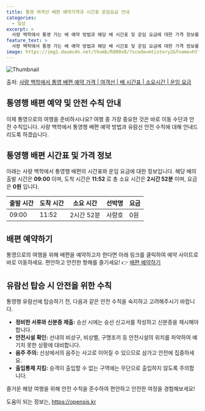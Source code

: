 ```yaml
---
title: 통영 여객선 배편 예약가격과 시간표 운임요금 안내
categories:
  - 일상
excerpt: >
  사량 백학에서 통영 가는 배 예약 방법과 해당 배 시간표 및 운임 요금에 대한 가격 정보를 안내 드리겠습니다. 안전하고 재밋는 통영행 여행을 위해 아래 정보 참고하시기 바랍니다. 통영행 배편 예약하기 👈 클릭사량 백학에서 통영행 배 시간표출발 시간도착 시간소요 시간선박명요금09:0011:522시간 52분2000사량호0원통영행 배편 예약하기 👈 클릭사량 백학에서 통영행 여객선 탑승 시 이용수칙여행을 즐기기 전, 안전을 위한 필수 수칙들을 숙지하세요. 1. 배 출항 전 확인 사량 백학에서 통영행 배 출항시간을 꼭 확인합니다. 2. 충분한 여유시간 확보 선착장이 혼잡해지기 전에 미리 매표소로 이동하여 충분한 여유시간을 확보합니다. 3. 탑승 순서 지켜 탑승하기 배가 도착하고 탑승할 차와 사람들이 내린 후에 탑..
feature_text: >
  사량 백학에서 통영 가는 배 예약 방법과 해당 배 시간표 및 운임 요금에 대한 가격 정보를 안내 드리겠습니다. 안전하고 재밋는 통영행 여행을 위해 아래 정보 참고하시기 바랍니다. 통영행 배편 예약하기 👈 클릭사량 백학에서 통영행 배 시간표출발 시간도착 시간소요 시간선박명요금09:0011:522시간 52분2000사량호0원통영행 배편 예약하기 👈 클릭사량 백학에서 통영행 여객선 탑승 시 이용수칙여행을 즐기기 전, 안전을 위한 필수 수칙들을 숙지하세요. 1. 배 출항 전 확인 사량 백학에서 통영행 배 출항시간을 꼭 확인합니다. 2. 충분한 여유시간 확보 선착장이 혼잡해지기 전에 미리 매표소로 이동하여 충분한 여유시간을 확보합니다. 3. 탑승 순서 지켜 탑승하기 배가 도착하고 탑승할 차와 사람들이 내린 후에 탑..
image: https://img1.daumcdn.net/thumb/R800x0/?scode=mtistory2&fname=https%3A%2F%2Fblog.kakaocdn.net%2Fdn%2FlPHiK%2FbtsHBdqPuym%2FxcSco4BP6l2EVujyNg3cKK%2Fimg.webp
---
```


![Thumbnail](https://img1.daumcdn.net/thumb/R800x0/?scode=mtistory2&fname=https%3A%2F%2Fblog.kakaocdn.net%2Fdn%2FlPHiK%2FbtsHBdqPuym%2FxcSco4BP6l2EVujyNg3cKK%2Fimg.webp)

<p>출처: <a href="https://opensis.kr/entry/%EC%82%AC%EB%9F%89-%EB%B0%B1%ED%95%99%EC%97%90%EC%84%9C-%ED%86%B5%EC%98%81-%EB%B0%B0%ED%8E%B8-%EC%98%88%EC%95%BD-%EA%B0%80%EA%B2%A9-%EC%97%AC%EA%B0%9D%EC%84%A0-%EB%B0%B0-%EC%8B%9C%EA%B0%84%ED%91%9C-%EC%86%8C%EC%9A%94%EC%8B%9C%EA%B0%84-%EC%9A%B4%EC%9E%84-%EC%9A%94%EA%B8%88" rel="dofollow">사량 백학에서 통영 배편 예약 가격 | 여객선 | 배 시간표 | 소요시간 | 운임 요금</a> </p>

## 통영행 배편 예약 및 안전 수칙 안내

이제 통영으로의 여행을 준비하시나요? 여행 중 가장 중요한 것은 바로 이동 수단과 안전 수칙입니다. 사량 백학에서 통영행 배편 예약 방법과
유람선 안전 수칙에 대해 안내드리도록 하겠습니다.

## 통영행 배편 시간표 및 가격 정보

아래는 사량 백학에서 통영행 배편의 시간표와 운임 요금에 대한 정보입니다. 해당 배의 출발 시간은 **09:00** 이며, 도착 시간은
**11:52** 로 총 소요 시간은 **2시간 52분** 이며, 요금은 **0원** 입니다.

**출발 시간** | **도착 시간** | **소요 시간** | **선박명** | **요금**  
---|---|---|---|---  
09:00 | 11:52 | 2시간 52분 | 사량호 | 0원  
  
## 배편 예약하기

통영으로의 여행을 위해 배편을 예약하고자 한다면 아래 링크를 클릭하여 예약 사이트로 바로 이동하세요. 편안하고 안전한 항해를 즐기세요! 👉
[배편 예약하기](https://opensis.kr/entry/%EC%82%AC%EB%9F%89-%EB%B0%B1%ED%95%99%EC%97%90%EC%84%9C-%ED%86%B5%EC%98%81-%EB%B0%B0%ED%8E%B8-%EC%98%88%EC%95%BD-%EA%B0%80%EA%B2%A9-%EC%97%AC%EA%B0%9D%EC%84%A0-%EB%B0%B0-%EC%8B%9C%EA%B0%84%ED%91%9C-%EC%86%8C%EC%9A%94%EC%8B%9C%EA%B0%84-%EC%9A%B4%EC%9E%84-%EC%9A%94%EA%B8%88)

## 유람선 탑승 시 안전을 위한 수칙

통영행 유람선에 탑승하기 전, 다음과 같은 안전 수칙을 숙지하고 고려해주시기 바랍니다.

  * **정비한 서류와 신분증 제출:** 승선 시에는 승선 신고서를 작성하고 신분증을 제시해야 합니다.
  * **안전시설 확인:** 선내의 비상구, 비상벨, 구명조끼 등 안전시설의 위치를 파악하여 예기치 못한 상황에 대비합니다.
  * **음주 주의:** 선상에서의 음주는 사고로 이어질 수 있으므로 삼가고 안전에 집중하세요.
  * **출입통제 지킴:** 승객이 출입할 수 없는 구역에는 무단으로 출입하지 않도록 주의합니다.

즐거운 해양 여행을 위해 안전 수칙을 준수하여 편안하고 안전한 여정을 경험해보세요!



 

도움이 되는 정보는, <a href="https://opensis.kr" rel="dofollow">https://opensis.kr</a>


